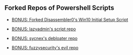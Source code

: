 ## Forked Repos of Powershell Scripts

* [BONUS: Forked Disassembler0's Win10 Initial Setup Script](https://github.com/cpardue/Win10-Initial-Setup-Script)

* [BONUS: lazyadmin's script repo](https://github.com/lazywinadmin/PowerShell)

* [BONUS: sycnex's debloater repo](https://github.com/Sycnex/Windows10Debloater)

* [BONUS: fuzzysecurity's evil repo](https://github.com/FuzzySecurity/PowerShell-Suite)
